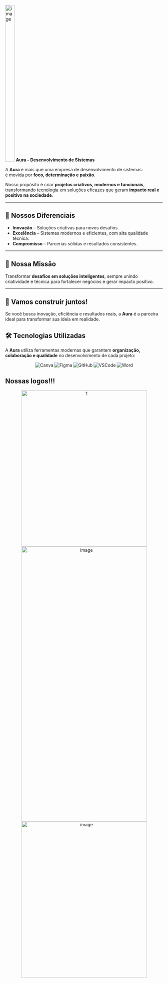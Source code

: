 

<img width="30" height="500" alt="image" src="https://github.com/user-attachments/assets/a4a82d61-e23e-4147-a0e3-4aa9ee1b115f" /> **Aura - Desenvolvimento de Sistemas**


A **Aura** é mais que uma empresa de desenvolvimento de sistemas:  
é movida por **foco, determinação e paixão**.  

Nosso propósito é criar **projetos criativos, modernos e funcionais**, transformando tecnologia em soluções eficazes que geram **impacto real e positivo na sociedade**.

---

## 🚀 Nossos Diferenciais

- **Inovação** – Soluções criativas para novos desafios.  
- **Excelência** – Sistemas modernos e eficientes, com alta qualidade técnica.  
- **Compromisso** – Parcerias sólidas e resultados consistentes.  

---

## 🎯 Nossa Missão
Transformar **desafios em soluções inteligentes**, sempre unindo criatividade e técnica para fortalecer negócios e gerar impacto positivo.

---

## 🤝 Vamos construir juntos!
Se você busca inovação, eficiência e resultados reais, a **Aura** é a parceira ideal para transformar sua ideia em realidade.

## 🛠️ Tecnologias Utilizadas

A **Aura** utiliza ferramentas modernas que garantem **organização, colaboração e qualidade** no desenvolvimento de cada projeto:
<p align="center">
  <img src="https://img.shields.io/badge/Canva-%2300C4CC.svg?style=for-the-badge&logo=Canva&logoColor=white" alt="Canva"/>
  <img src="https://img.shields.io/badge/Figma-F24E1E?style=for-the-badge&logo=figma&logoColor=white" alt="Figma"/>
  <img src="https://img.shields.io/badge/GitHub-181717?style=for-the-badge&logo=github&logoColor=white" alt="GitHub"/>
  <img src="https://img.shields.io/badge/VSCode-0078d7.svg?style=for-the-badge&logo=visual-studio-code&logoColor=white" alt="VSCode"/>
  <img src="https://img.shields.io/badge/Microsoft_Word-2B579A?style=for-the-badge&logo=microsoft-word&logoColor=white" alt="Word"/>
</p>


## Nossas logos!!!
<p align="center">
<img width="400" height="500" alt="1" src="[https://github.com/user-attachments/assets/348a95df-e02b-4e23-af91-1864c855469f](https://lh3.googleusercontent.com/drive-storage/AJQWtBOK3Co4zMDApHnEQ6ZCzSSCjmsJXNlCa37kKBLuDffg_bc8FtDf1JF1dvr0LN_gNov1wpCInY3mb-0CXYyl9djQgsF9yUeQLVnX7AlMRSXKGaI=w1897-h877?auditContext=forDisplay)"/>

<img width="400" height="877" alt="image" src="https://github.com/user-attachments/assets/199965bd-b48e-4f68-8a61-030d25dfe262" />
<img width="400" height="500" alt="image" src="https://github.com/user-attachments/assets/a4a82d61-e23e-4147-a0e3-4aa9ee1b115f" />


</p>




